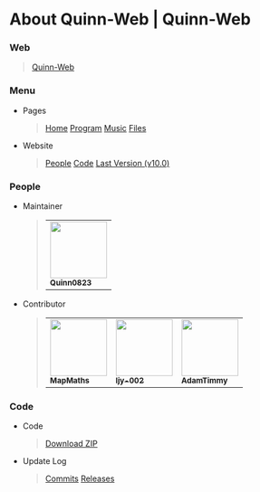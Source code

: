 # About Quinn-Web | Quinn-Web
### Web
> [Quinn-Web](https://Quinn0823.github.io)
### Menu
- Pages
  > [Home](https://quinn0823.github.io/home.html)
  > [Program](https://quinn0823.github.io/program.html)
  > [Music](https://quinn0823.github.io/music.html)
  > [Files](https://quinn0823.github.io/files.html)
- Website
  > [People](https://quinn0823.github.io/people.html)
  > [Code](https://quinn0823.github.io/code.html)
  > [Last Version (v10.0)](https://quinn0823.github.io/h_versions/v10.0/)

### People
- Maintainer
  > <table>
    <tbody>
      <tr>
        <td>
          <a href="https://github.com/Quinn0823" target="_blank"><img src="https://avatars.githubusercontent.com/u/68278999?&v=4" width="100px;"><br><sub><b>Quinn0823</b></sub></a>
        </td>
      </tr>
    </tbody>
  </table>
- Contributor
  > <table>
    <tbody>
      <tr>
        <td>
          <a href="https://github.com/MapMaths" target="_blank"><img src="https://avatars.githubusercontent.com/u/62785981?v=4" width="100px;"><br><sub><b>MapMaths</b></sub></a>
        </td>
        <td>
          <a href="https://github.com/ljy-002" target="_blank"><img src="https://avatars.githubusercontent.com/u/63292034?v=4" width="100px;"><br><sub><b>ljy-002</b></sub></a>
        </td>
        <td>
          <a href="https://github.com/Adamtimmy" target="_blank"><img src="https://avatars.githubusercontent.com/u/64662299?v=4" width="100px;"><br><sub><b>AdamTimmy</b></sub></a>
        </td>
      </tr>
    </tbody>
  </table>

### Code
- Code
  >[Download ZIP](https://github.com/Quinn0823/Quinn0823.github.io/archive/main.zip)
- Update Log
  > [Commits](https://github.com/Quinn0823/Quinn0823.github.io/commits)
  > [Releases](https://github.com/Quinn0823/Quinn0823.github.io/releases)
